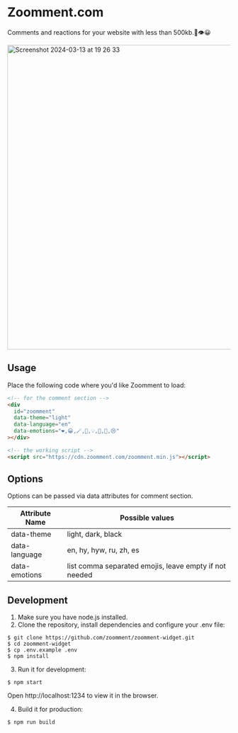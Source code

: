 # Zoomment.com

Comments and reactions for your website with less than 500kb.💬👁️😀

<img width="688" alt="Screenshot 2024-03-13 at 19 26 33" src="https://github.com/zoomment/zoomment-widget/assets/25534427/923a6ece-1516-4157-8224-3f7873934925">

## Usage

Place the following code where you'd like Zoomment to load:

```html
<!-- for the comment section -->
<div
  id="zoomment"
  data-theme="light"
  data-language="en"
  data-emotions="❤️,😀,🪄,🥸,💡,🤔,💩,😢"
></div>

<!-- the working script -->
<script src="https://cdn.zoomment.com/zoomment.min.js"></script>
```

## Options

Options can be passed via data attributes for comment section.

| Attribute Name | Possible values                                        |
| -------------- | ------------------------------------------------------ |
| data-theme     | light, dark, black                                     |
| data-language  | en, hy, hyw, ru, zh, es                                |
| data-emotions  | list comma separated emojis, leave empty if not needed |

## Development

1. Make sure you have node.js installed.
2. Clone the repository, install dependencies and configure your .env file:

```
$ git clone https://github.com/zoomment/zoomment-widget.git
$ cd zoomment-widget
$ cp .env.example .env
$ npm install
```

3. Run it for development:

```
$ npm start
```

Open http://localhost:1234 to view it in the browser.

4. Build it for production:

```
$ npm run build
```
